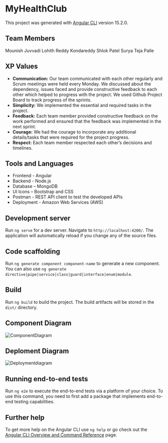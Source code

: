 # MyHealthClub

This project was generated with [Angular CLI](https://github.com/angular/angular-cli) version 15.2.0.

## Team Members
Mounish Juvvadi
Lohith Reddy Kondareddy
Shlok Patel
Surya Teja Palle

## XP Values
- **Communication:**  Our team communicated with each other regularly and Scrum meetings were held every Monday. We discussed about the dependency, issues faced and provide constructive feedback to each other which helped to progress with the project. We used Github Project Board to track progress of the sprints.
- **Simplicity:** We implemented the essential and required tasks in the project.
- **Feedback:** Each team member provided constructive feedback on the work performed and ensured that the feedback was implemented in the next sprint.
- **Courage:** We had the courage to incorporate any additional details/tasks that were required for the project progress.
- **Respect:** Each team member respected each other’s decisions and timelines.

## Tools and Languages
- Frontend - Angular
- Backend - Node.js
- Database – MongoDB
- UI Icons – Bootstrap and CSS
- Postman - REST API client to test the developed APIs
- Deployment - Amazon Web Services (AWS)

## Development server

Run `ng serve` for a dev server. Navigate to `http://localhost:4200/`. The application will automatically reload if you change any of the source files.

## Code scaffolding

Run `ng generate component component-name` to generate a new component. You can also use `ng generate directive|pipe|service|class|guard|interface|enum|module`.

## Build

Run `ng build` to build the project. The build artifacts will be stored in the `dist/` directory.


## Component Diagram
![ComponentDiagram](https://github.com/gopinathsjsu/team-project-team-mls/assets/116056276/4be62ac7-7599-4618-a6e5-a815a6f422a6)


## Deploment Diagram
![Deploymentdiagram](https://github.com/gopinathsjsu/team-project-team-mls/assets/116056276/31ff9b7e-5035-4de1-be38-046e9ab1e7c4)



## Running end-to-end tests

Run `ng e2e` to execute the end-to-end tests via a platform of your choice. To use this command, you need to first add a package that implements end-to-end testing capabilities.

## Further help

To get more help on the Angular CLI use `ng help` or go check out the [Angular CLI Overview and Command Reference](https://angular.io/cli) page.
